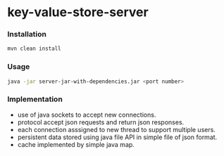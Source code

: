 # key-value-store-server

### Installation

```sh
mvn clean install
```

### Usage

```sh
java -jar server-jar-with-dependencies.jar <port number>
```

### Implementation

* use of java sockets to accept new connections.
* protocol accept json requests and return json responses.
* each connection asssigned to new thread to support multiple users.
* persistent data stored using java file API in simple file of json format.
* cache implemented by simple java map.


